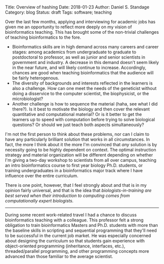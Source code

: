 Title: Overview of hashing
Date: 2018-01-23
Author: Daniel S. Standage
Category: blog
Status: draft
Tags: software; teaching

Over the last few months, applying and interviewing for academic jobs has given me an opportunity to reflect more deeply on my vision of bioinformatics teaching.
This has brought some of the non-trivial challenges of teaching bioinformatics to the fore.

- Bioinformatics skills are in high demand across many careers and career stages:
  among academics from undergraduate to graduate to postdoctoral to professor, as well as junior and senior scientists in government and industry.
  A decrease in this demand doesn't seem likely in the near future, and will likely continue to increase.
  Accordingly, chances are good when teaching bioinformatics that the audience will be fairly heterogenous.
- The diversity of backgrounds and interests reflected in the learners is also a challenge.
  How can one meet the needs of the geneticist without doing a disservice to the computer scientist, the biophysicist, or the microbiologist?
- Another challenge is how to sequence the material (haha, see what I did there?).
  Is it best to motivate the biology and then cover the relevant quantitative and computational material?
  Or is it better to get the learners up to speed with computation before trying to solve biological questions?
  Or should we just teach both aspects simultaneously?

I'm not the first person to think about these problems, nor can I claim to have any particularly brilliant solution that works in all circumstances.
In fact, the more I think about it the more I'm convinced that *any* solution is by necessity going to be highly dependent on context.
The optimal instruction strategy and material organization will be different depending on whether I'm giving a two-day workshop to scientists from all over campus, teaching an intro bioinformatics course to first year biology Ph.D. students, or training undergraduates in a bioinformatics major track where I have influence over the entire curriculum.

There is one point, however, that I feel strongly about and that is in my opinion fairly universal, and that is the idea that *biologists-in-training are best served when their introduction to computing comes from computationally expert biologists.*


---

During some recent work-related travel I had a chance to discuss bioinformatics teaching with a colleague.
This professor felt a strong obligation to train bioinformatics Masters and Ph.D. students with more than the baseline skills in scripting and sequential programming that they'll need to be successful in the current job market.
He was especially concerned about designing the curriculum so that students gain experience with object-oriented programming (inheritance, interfaces, etc.), threaded/parallel programming, and other programming concepts more advanced than those familiar to the average scientist.
